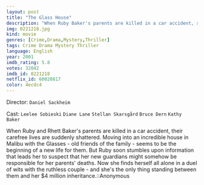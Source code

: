 ```yaml
---
layout: post
title: "The Glass House"
description: "When Ruby Baker's parents are killed in a car accident, she and her brother, Rhett, must travel to Malibu, to live with Terrence and Erin Glass, their former neighbors. At first, all seems well. Ruby is making new friends at school and Rhett is getting more video games and flashy toys than he's ever had in his life. When Ruby speaks to her family's estate lawyer, he tells her that her parents have left Rhett and her $4 million. Suddenly, Ruby begins to notice odd behavior from Terry and Erin..."
img: 0221218.jpg
kind: movie
genres: [Crime,Drama,Mystery,Thriller]
tags: Crime Drama Mystery Thriller 
language: English
year: 2001
imdb_rating: 5.8
votes: 32042
imdb_id: 0221218
netflix_id: 60020817
color: 4ecdc4
---
```

Director: `Daniel Sackheim`  

Cast: `Leelee Sobieski` `Diane Lane` `Stellan Skarsgård` `Bruce Dern` `Kathy Baker` 

When Ruby and Rhett Baker's parents are killed in a car accident, their carefree lives are suddenly shattered. Moving into an incredible house in Malibu with the Glasses - old friends of the family - seems to be the beginning of a new life for them. But Ruby soon stumbles upon information that leads her to suspect that her new guardians might somehow be responsible for her parents' deaths. Now she finds herself all alone in a duel of wits with the ruthless couple - and she's the only thing standing between them and her $4 million inheritance.::Anonymous